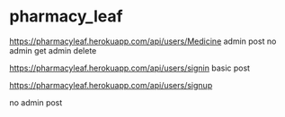 # pharmacy_leaf

https://pharmacyleaf.herokuapp.com/api/users/Medicine
admin post
no admin get
admin delete

https://pharmacyleaf.herokuapp.com/api/users/signin
basic post

https://pharmacyleaf.herokuapp.com/api/users/signup

no admin post
